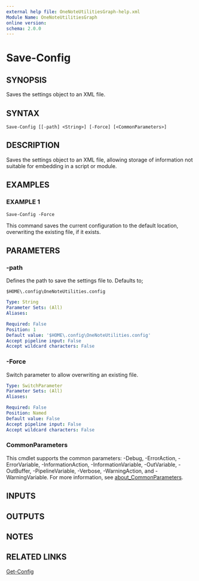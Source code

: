 ```yaml
---
external help file: OneNoteUtilitiesGraph-help.xml
Module Name: OneNoteUtilitiesGraph
online version:
schema: 2.0.0
---
```


# Save-Config

## SYNOPSIS
Saves the settings object to an XML file.

## SYNTAX

```
Save-Config [[-path] <String>] [-Force] [<CommonParameters>]
```

## DESCRIPTION
Saves the settings object to an XML file, allowing storage of information not suitable for embedding in a script or module.

## EXAMPLES

### EXAMPLE 1
```
Save-Config -Force
```

This command saves the current configuration to the default location, overwriting the existing file, if it exists.

## PARAMETERS

### -path
Defines the path to save the settings file to.
Defaults to;

`$HOME\.config\OneNoteUtilities.config`

```yaml
Type: String
Parameter Sets: (All)
Aliases:

Required: False
Position: 1
Default value: '$HOME\.config\OneNoteUtilities.config'
Accept pipeline input: False
Accept wildcard characters: False
```

### -Force
Switch parameter to allow overwriting an existing file.

```yaml
Type: SwitchParameter
Parameter Sets: (All)
Aliases:

Required: False
Position: Named
Default value: False
Accept pipeline input: False
Accept wildcard characters: False
```

### CommonParameters
This cmdlet supports the common parameters: -Debug, -ErrorAction, -ErrorVariable, -InformationAction, -InformationVariable, -OutVariable, -OutBuffer, -PipelineVariable, -Verbose, -WarningAction, and -WarningVariable. For more information, see [about_CommonParameters](http://go.microsoft.com/fwlink/?LinkID=113216).

## INPUTS

## OUTPUTS

## NOTES

## RELATED LINKS

[Get-Config](Get-Config.md)